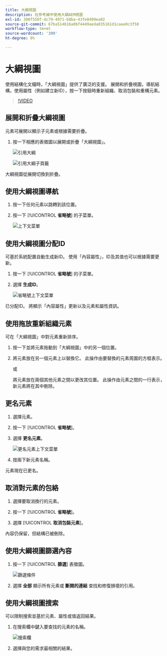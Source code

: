 ```yaml
---
title: 大綱視圖
description: 在參考線中使用大綱AEM視圖
exl-id: 300f550f-dc79-4971-b8ba-43fe8499ea02
source-git-commit: 67ba514616a0bf4449aeda035161d1caae0c3f50
workflow-type: tm+mt
source-wordcount: '399'
ht-degree: 0%

---
```


# 大綱視圖

使用結構化文檔時，「大綱視圖」提供了廣泛的支援。 展開和折疊視圖，導航結構，使用屬性（例如建立新ID），按一下按鈕時重新組織、取消包裝和重構元素。

>[!VIDEO](https://video.tv.adobe.com/v/342767?quality=12&learn=on)

## 展開和折疊大綱視圖

元素可展開以顯示子元素或根據需要折疊。

1. 按一下相應的表徵圖以展開或折疊「大綱視圖」。

   ![引用大綱](images/lesson-6/outline-collapsed-before.png)

   ![引用大綱子頁籤](images/lesson-6/outline-expanded-after.png)

大綱視圖從展開切換到折疊。

## 使用大綱視圖導航

1. 按一下任何元素以跳轉到該位置。

1. 按一下 [!UICONTROL **省略號**] 的子菜單。

   ![上下文菜單](images/lesson-6/shortcut-options.png)

## 使用大綱視圖分配ID

可基於系統配置自動生成新ID。 使用「內容屬性」，ID及其值也可以根據需要更新。

1. 按一下 [!UICONTROL **省略號**] 的子菜單。

1. 選擇 **生成ID**。

   ![省略號上下文菜單](images/lesson-6/ellipsis-popup.png)

已分配ID。 將顯示「內容屬性」更新以及元素和屬性資訊。

## 使用拖放重新組織元素

可在「大綱視圖」中對元素重新排序。

1. 按一下並將元素拖動到「大綱視圖」中的另一個位置。

1. 將元素放在另一個元素上以替換它。 此操作由要替換的元素周圍的方框表示。

   或

   將元素放在兩個其他元素之間以更改其位置。 此操作由元素之間的一行表示，新元素將在其中刪除。

## 更名元素

1. 選擇元素。

1. 按一下 [!UICONTROL **省略號**]。

1. 選擇 **更名元素**。

   ![更名元素上下文菜單](images/lesson-6/rename-before.png)

1. 按兩下新元素名稱。

元素現在已更名。

## 取消對元素的包絡

1. 選擇要取消換行的元素。

1. 按一下 [!UICONTROL **省略號**]。

1. 選擇 [!UICONTROL **取消包裝元素**]。

內容仍保留，但結構已被刪除。

## 使用大綱視圖篩選內容

1. 按一下 [!UICONTROL **篩選**] 表徵圖。

   ![篩選條件](images/lesson-6/filter-icon.png)

1. 選擇 **全部** 顯示所有元素或 **斷開的連結** 查找和修復損壞的引用。

## 使用大綱視圖搜索

可以限制搜索並基於元素、屬性或值返回結果。

1. 在搜索欄中鍵入要查找的元素的名稱。

   ![搜索欄](images/lesson-6/search-bar.png)

1. 選擇與您的需求最相關的結果。

